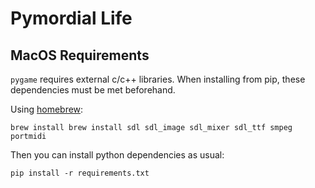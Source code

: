 Pymordial Life
==============

MacOS Requirements
------------------

`pygame` requires external c/c++ libraries. When installing from pip, these dependencies must be met beforehand.

Using [homebrew](https://brew.sh):

`brew install brew install sdl sdl_image sdl_mixer sdl_ttf smpeg portmidi`

Then you can install python dependencies as usual:

`pip install -r requirements.txt`

